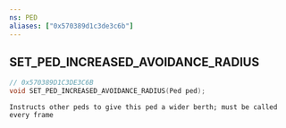 ```yaml
---
ns: PED
aliases: ["0x570389d1c3de3c6b"]
---
```

## SET_PED_INCREASED_AVOIDANCE_RADIUS

```c
// 0x570389D1C3DE3C6B
void SET_PED_INCREASED_AVOIDANCE_RADIUS(Ped ped);
```

```
Instructs other peds to give this ped a wider berth; must be called every frame
```
